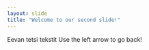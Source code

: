 ```yaml
---
layout: slide
title: "Welcome to our second slide!"
---
```

Eevan tetsi tekstit
Use the left arrow to go back!
